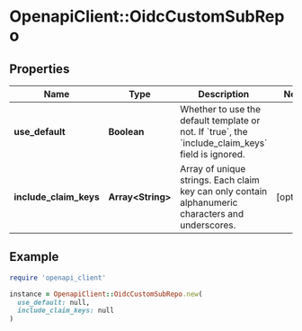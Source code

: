 # OpenapiClient::OidcCustomSubRepo

## Properties

| Name | Type | Description | Notes |
| ---- | ---- | ----------- | ----- |
| **use_default** | **Boolean** | Whether to use the default template or not. If &#x60;true&#x60;, the &#x60;include_claim_keys&#x60; field is ignored. |  |
| **include_claim_keys** | **Array&lt;String&gt;** | Array of unique strings. Each claim key can only contain alphanumeric characters and underscores. | [optional] |

## Example

```ruby
require 'openapi_client'

instance = OpenapiClient::OidcCustomSubRepo.new(
  use_default: null,
  include_claim_keys: null
)
```

